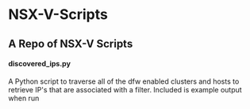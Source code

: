 # NSX-V-Scripts

## A Repo of NSX-V Scripts

#### discovered_ips.py
A Python script to traverse all of the dfw enabled clusters and hosts to retrieve IP's that are associated with a filter.
Included is example output when run
